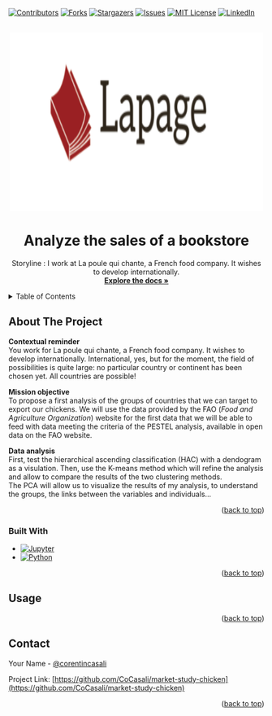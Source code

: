 <a name="readme-top"></a>


[![Contributors][contributors-shield]][contributors-url]
[![Forks][forks-shield]][forks-url]
[![Stargazers][stars-shield]][stars-url]
[![Issues][issues-shield]][issues-url]
[![MIT License][license-shield]][license-url]
[![LinkedIn][linkedin-shield]][linkedin-url]



<!-- PROJECT LOGO -->
<br />
<div align="center">
  <a href="https://github.com/CoCasali/market-study-chicken">
    <img src="images/logo.png" alt="Logo" width="500" height="350">
  </a>

<h1 align="center">Analyze the sales of a bookstore</h1>

  <p align="center">
    Storyline : I work at La poule qui chante, a French food company. It wishes to develop internationally.
    <br />
    <a href="https://github.com/CoCasali/market-study-chicken"><strong>Explore the docs »</strong></a>
    <br />

  </p>
</div>



<!-- TABLE OF CONTENTS -->
<details>
  <summary>Table of Contents</summary>
  <ol>
    <li>
      <a href="#about-the-project">About The Project</a>
      <ul>
        <li><a href="#built-with">Built With</a></li>
      </ul>
    </li>
    <li><a href="#usage">Usage</a></li>
    <li><a href="#contact">Contact</a></li>
  </ol>
</details>



<!-- ABOUT THE PROJECT -->
## About The Project

**Contextual reminder**\
You work for La poule qui chante, a French food company. It wishes to develop internationally.
International, yes, but for the moment, the field of possibilities is quite large: no particular country or continent has been chosen yet. All countries are possible!

**Mission objective**\
To propose a first analysis of the groups of countries that we can target to export our chickens.
We will use the data provided by the FAO (*Food and Agriculture Organization*) website for the first data that we will be able to feed with data meeting the criteria of the PESTEL analysis, available in open data on the FAO website. 

**Data analysis**\
First, test the hierarchical ascending classification (HAC) with a dendogram as a visulation. Then, use the K-means method which will refine the analysis and allow to compare the results of the two clustering methods. \
The PCA will allow us to visualize the results of my analysis, to understand the groups, the links between the variables and individuals...

<p align="right">(<a href="#readme-top">back to top</a>)</p>


### Built With

* [![Jupyter][Jupyter.icon]][Jupyter-url]
* [![Python][Python.js]][Python-url]

<p align="right">(<a href="#readme-top">back to top</a>)</p>



<!-- USAGE EXAMPLES -->
## Usage


<p align="right">(<a href="#readme-top">back to top</a>)</p>


<!-- CONTACT -->
## Contact

Your Name - [@corentincasali](https://twitter.com/corentincasali)

Project Link: [https://github.com/CoCasali/market-study-chicken](https://github.com/CoCasali/market-study-chicken)

<p align="right">(<a href="#readme-top">back to top</a>)</p>


<!-- MARKDOWN LINKS & IMAGES -->
<!-- https://www.markdownguide.org/basic-syntax/#reference-style-links -->
[contributors-shield]: https://img.shields.io/github/contributors/CoCasali/market-study-chicken.svg?style=for-the-badge
[contributors-url]: https://github.com/CoCasali/market-study-chicken/graphs/contributors
[forks-shield]: https://img.shields.io/github/forks/CoCasali/market-study-chicken.svg?style=for-the-badge
[forks-url]: https://github.com/CoCasali/market-study-chicken/network/members
[stars-shield]: https://img.shields.io/github/stars/CoCasali/market-study-chicken.svg?style=for-the-badge
[stars-url]: https://github.com/CoCasali/market-study-chicken/stargazers
[issues-shield]: https://img.shields.io/github/issues/CoCasali/market-study-chicken.svg?style=for-the-badge
[issues-url]: https://github.com/CoCasali/market-study-chicken/issues
[license-shield]: https://img.shields.io/github/license/CoCasali/market-study-chicken.svg?style=for-the-badge
[license-url]: https://github.com/CoCasali/market-study-chicken/blob/master/LICENSE.txt
[linkedin-shield]: https://img.shields.io/badge/-LinkedIn-black.svg?style=for-the-badge&logo=linkedin&colorB=555
[linkedin-url]: https://linkedin.com/in/corentincasali
[Python.js]: https://img.shields.io/badge/Made%20with-Python-yellow?style=for-the-badge&logo=Python&logoColor=yellow
[Python-url]: https://www.python.org/
[Jupyter.icon]:https://img.shields.io/badge/Made%20with-Jupyter-orange?style=for-the-badge&logo=Jupyter
[Jupyter-url]:https://jupyter.org/try

